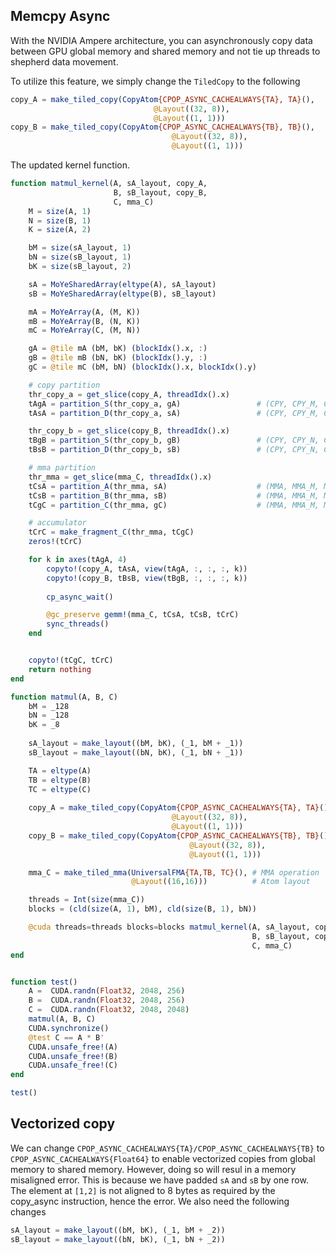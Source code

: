 ## Memcpy Async

With the NVIDIA Ampere architecture, you can asynchronously copy data between GPU global memory and shared memory and not tie up threads to shepherd data movement.

To utilize this feature, we simply change the `TiledCopy` to the following 
```julia
copy_A = make_tiled_copy(CopyAtom{CPOP_ASYNC_CACHEALWAYS{TA}, TA}(),
                                @Layout((32, 8)),
                                @Layout((1, 1)))
copy_B = make_tiled_copy(CopyAtom{CPOP_ASYNC_CACHEALWAYS{TB}, TB}(),
                                    @Layout((32, 8)),
                                    @Layout((1, 1)))
```

The updated kernel function.

```julia
function matmul_kernel(A, sA_layout, copy_A,
                       B, sB_layout, copy_B,
                       C, mma_C)
    M = size(A, 1)
    N = size(B, 1)
    K = size(A, 2)

    bM = size(sA_layout, 1)
    bN = size(sB_layout, 1)
    bK = size(sB_layout, 2)

    sA = MoYeSharedArray(eltype(A), sA_layout)
    sB = MoYeSharedArray(eltype(B), sB_layout)

    mA = MoYeArray(A, (M, K))
    mB = MoYeArray(B, (N, K))
    mC = MoYeArray(C, (M, N))

    gA = @tile mA (bM, bK) (blockIdx().x, :)
    gB = @tile mB (bN, bK) (blockIdx().y, :)
    gC = @tile mC (bM, bN) (blockIdx().x, blockIdx().y)

    # copy partition
    thr_copy_a = get_slice(copy_A, threadIdx().x)      
    tAgA = partition_S(thr_copy_a, gA)                 # (CPY, CPY_M, CPY_K, k)
    tAsA = partition_D(thr_copy_a, sA)                 # (CPY, CPY_M, CPY_K)

    thr_copy_b = get_slice(copy_B, threadIdx().x)
    tBgB = partition_S(thr_copy_b, gB)                 # (CPY, CPY_N, CPY_K, k)
    tBsB = partition_D(thr_copy_b, sB)                 # (CPY, CPY_N, CPY_K)

    # mma partition
    thr_mma = get_slice(mma_C, threadIdx().x)
    tCsA = partition_A(thr_mma, sA)                    # (MMA, MMA_M, MMA_K)
    tCsB = partition_B(thr_mma, sB)                    # (MMA, MMA_M, MMA_K)
    tCgC = partition_C(thr_mma, gC)                    # (MMA, MMA_M, MMA_N)

    # accumulator
    tCrC = make_fragment_C(thr_mma, tCgC)
    zeros!(tCrC)

    for k in axes(tAgA, 4)
        copyto!(copy_A, tAsA, view(tAgA, :, :, :, k))
        copyto!(copy_B, tBsB, view(tBgB, :, :, :, k))
        
        cp_async_wait()

        @gc_preserve gemm!(mma_C, tCsA, tCsB, tCrC)
        sync_threads()
    end


    copyto!(tCgC, tCrC)
    return nothing
end

function matmul(A, B, C)
    bM = _128
    bN = _128
    bK = _8
    
    sA_layout = make_layout((bM, bK), (_1, bM + _1))
    sB_layout = make_layout((bN, bK), (_1, bN + _1))

    TA = eltype(A)
    TB = eltype(B)
    TC = eltype(C)
	
    copy_A = make_tiled_copy(CopyAtom{CPOP_ASYNC_CACHEALWAYS{TA}, TA}(),
                                    @Layout((32, 8)),
                                    @Layout((1, 1)))
    copy_B = make_tiled_copy(CopyAtom{CPOP_ASYNC_CACHEALWAYS{TB}, TB}(),
                                        @Layout((32, 8)),
                                        @Layout((1, 1)))

    mma_C = make_tiled_mma(UniversalFMA{TA,TB, TC}(), # MMA operation
                           @Layout((16,16)))          # Atom layout

    threads = Int(size(mma_C))
    blocks = (cld(size(A, 1), bM), cld(size(B, 1), bN))

    @cuda threads=threads blocks=blocks matmul_kernel(A, sA_layout, copy_A,
                                                      B, sB_layout, copy_B,
                                                      C, mma_C)
end


function test()
    A =  CUDA.randn(Float32, 2048, 256)
    B =  CUDA.randn(Float32, 2048, 256)
    C =  CUDA.randn(Float32, 2048, 2048)
    matmul(A, B, C)
    CUDA.synchronize()
    @test C == A * B'
    CUDA.unsafe_free!(A)
    CUDA.unsafe_free!(B)
    CUDA.unsafe_free!(C)
end

test()
```

## Vectorized copy

We can change `CPOP_ASYNC_CACHEALWAYS{TA}/CPOP_ASYNC_CACHEALWAYS{TB}` to `CPOP_ASYNC_CACHEALWAYS{Float64}` to enable vectorized copies
from global memory to shared memory. However, doing so will resul in a memory misaligned error. This is because we have padded `sA`
and `sB` by one row. The element at `[1,2]` is not aligned to 8 bytes as required by the copy_async instruction, hence the error. We also need the following changes
```julia
sA_layout = make_layout((bM, bK), (_1, bM + _2))
sB_layout = make_layout((bN, bK), (_1, bN + _2))
```